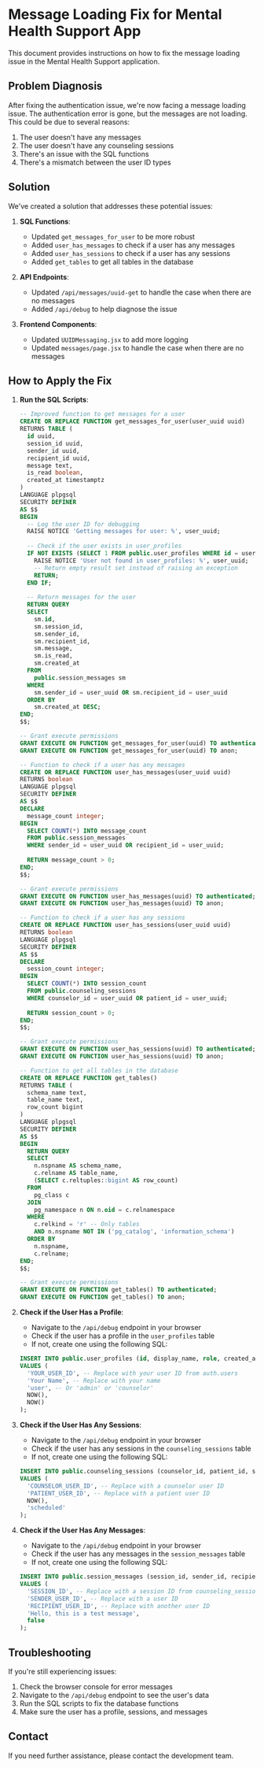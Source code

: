 # Message Loading Fix for Mental Health Support App

This document provides instructions on how to fix the message loading issue in the Mental Health Support application.

## Problem Diagnosis

After fixing the authentication issue, we're now facing a message loading issue. The authentication error is gone, but the messages are not loading. This could be due to several reasons:

1. The user doesn't have any messages
2. The user doesn't have any counseling sessions
3. There's an issue with the SQL functions
4. There's a mismatch between the user ID types

## Solution

We've created a solution that addresses these potential issues:

1. **SQL Functions**:
   - Updated `get_messages_for_user` to be more robust
   - Added `user_has_messages` to check if a user has any messages
   - Added `user_has_sessions` to check if a user has any sessions
   - Added `get_tables` to get all tables in the database

2. **API Endpoints**:
   - Updated `/api/messages/uuid-get` to handle the case when there are no messages
   - Added `/api/debug` to help diagnose the issue

3. **Frontend Components**:
   - Updated `UUIDMessaging.jsx` to add more logging
   - Updated `messages/page.jsx` to handle the case when there are no messages

## How to Apply the Fix

1. **Run the SQL Scripts**:
   ```sql
   -- Improved function to get messages for a user
   CREATE OR REPLACE FUNCTION get_messages_for_user(user_uuid uuid)
   RETURNS TABLE (
     id uuid,
     session_id uuid,
     sender_id uuid,
     recipient_id uuid,
     message text,
     is_read boolean,
     created_at timestamptz
   )
   LANGUAGE plpgsql
   SECURITY DEFINER
   AS $$
   BEGIN
     -- Log the user ID for debugging
     RAISE NOTICE 'Getting messages for user: %', user_uuid;
     
     -- Check if the user exists in user_profiles
     IF NOT EXISTS (SELECT 1 FROM public.user_profiles WHERE id = user_uuid) THEN
       RAISE NOTICE 'User not found in user_profiles: %', user_uuid;
       -- Return empty result set instead of raising an exception
       RETURN;
     END IF;
     
     -- Return messages for the user
     RETURN QUERY
     SELECT 
       sm.id,
       sm.session_id,
       sm.sender_id,
       sm.recipient_id,
       sm.message,
       sm.is_read,
       sm.created_at
     FROM 
       public.session_messages sm
     WHERE 
       sm.sender_id = user_uuid OR sm.recipient_id = user_uuid
     ORDER BY 
       sm.created_at DESC;
   END;
   $$;

   -- Grant execute permissions
   GRANT EXECUTE ON FUNCTION get_messages_for_user(uuid) TO authenticated;
   GRANT EXECUTE ON FUNCTION get_messages_for_user(uuid) TO anon;

   -- Function to check if a user has any messages
   CREATE OR REPLACE FUNCTION user_has_messages(user_uuid uuid)
   RETURNS boolean
   LANGUAGE plpgsql
   SECURITY DEFINER
   AS $$
   DECLARE
     message_count integer;
   BEGIN
     SELECT COUNT(*) INTO message_count
     FROM public.session_messages
     WHERE sender_id = user_uuid OR recipient_id = user_uuid;
     
     RETURN message_count > 0;
   END;
   $$;

   -- Grant execute permissions
   GRANT EXECUTE ON FUNCTION user_has_messages(uuid) TO authenticated;
   GRANT EXECUTE ON FUNCTION user_has_messages(uuid) TO anon;

   -- Function to check if a user has any sessions
   CREATE OR REPLACE FUNCTION user_has_sessions(user_uuid uuid)
   RETURNS boolean
   LANGUAGE plpgsql
   SECURITY DEFINER
   AS $$
   DECLARE
     session_count integer;
   BEGIN
     SELECT COUNT(*) INTO session_count
     FROM public.counseling_sessions
     WHERE counselor_id = user_uuid OR patient_id = user_uuid;
     
     RETURN session_count > 0;
   END;
   $$;

   -- Grant execute permissions
   GRANT EXECUTE ON FUNCTION user_has_sessions(uuid) TO authenticated;
   GRANT EXECUTE ON FUNCTION user_has_sessions(uuid) TO anon;

   -- Function to get all tables in the database
   CREATE OR REPLACE FUNCTION get_tables()
   RETURNS TABLE (
     schema_name text,
     table_name text,
     row_count bigint
   )
   LANGUAGE plpgsql
   SECURITY DEFINER
   AS $$
   BEGIN
     RETURN QUERY
     SELECT 
       n.nspname AS schema_name,
       c.relname AS table_name,
       (SELECT c.reltuples::bigint AS row_count)
     FROM 
       pg_class c
     JOIN 
       pg_namespace n ON n.oid = c.relnamespace
     WHERE 
       c.relkind = 'r' -- Only tables
       AND n.nspname NOT IN ('pg_catalog', 'information_schema')
     ORDER BY 
       n.nspname, 
       c.relname;
   END;
   $$;

   -- Grant execute permissions
   GRANT EXECUTE ON FUNCTION get_tables() TO authenticated;
   GRANT EXECUTE ON FUNCTION get_tables() TO anon;
   ```

2. **Check if the User Has a Profile**:
   - Navigate to the `/api/debug` endpoint in your browser
   - Check if the user has a profile in the `user_profiles` table
   - If not, create one using the following SQL:
   ```sql
   INSERT INTO public.user_profiles (id, display_name, role, created_at, updated_at)
   VALUES (
     'YOUR_USER_ID', -- Replace with your user ID from auth.users
     'Your Name', -- Replace with your name
     'user', -- Or 'admin' or 'counselor'
     NOW(),
     NOW()
   );
   ```

3. **Check if the User Has Any Sessions**:
   - Navigate to the `/api/debug` endpoint in your browser
   - Check if the user has any sessions in the `counseling_sessions` table
   - If not, create one using the following SQL:
   ```sql
   INSERT INTO public.counseling_sessions (counselor_id, patient_id, session_date, status)
   VALUES (
     'COUNSELOR_USER_ID', -- Replace with a counselor user ID
     'PATIENT_USER_ID', -- Replace with a patient user ID
     NOW(),
     'scheduled'
   );
   ```

4. **Check if the User Has Any Messages**:
   - Navigate to the `/api/debug` endpoint in your browser
   - Check if the user has any messages in the `session_messages` table
   - If not, create one using the following SQL:
   ```sql
   INSERT INTO public.session_messages (session_id, sender_id, recipient_id, message, is_read)
   VALUES (
     'SESSION_ID', -- Replace with a session ID from counseling_sessions
     'SENDER_USER_ID', -- Replace with a user ID
     'RECIPIENT_USER_ID', -- Replace with another user ID
     'Hello, this is a test message',
     false
   );
   ```

## Troubleshooting

If you're still experiencing issues:

1. Check the browser console for error messages
2. Navigate to the `/api/debug` endpoint to see the user's data
3. Run the SQL scripts to fix the database functions
4. Make sure the user has a profile, sessions, and messages

## Contact

If you need further assistance, please contact the development team.
